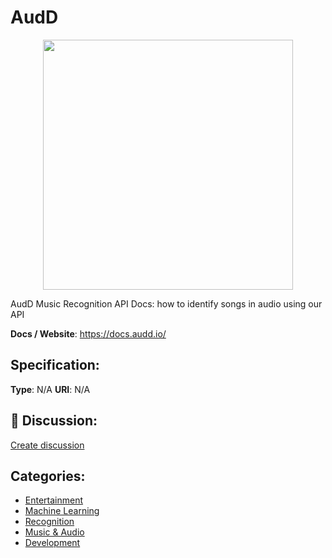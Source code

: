 # AudD
<p align="center">
    <img width="400" src="https://raw.githubusercontent.com/apis-list/apis-list/main/apis/audd/logo_256x256.png" />
</p>

AudD Music Recognition API Docs: how to identify songs in audio using our API

**Docs / Website**: https://docs.audd.io/

## Specification:
**Type**:  N/A 
**URI**:  N/A 

## 💬 Discussion:
[Create discussion](https://github.com/apis-list/apis-list/discussions/new)

## Categories:
- [Entertainment](https://github.com/apis-list/apis-list#entertainment)
- [Machine Learning](https://github.com/apis-list/apis-list#machine-learning)
- [Recognition](https://github.com/apis-list/apis-list#recognition)
- [Music & Audio](https://github.com/apis-list/apis-list#music-and-audio)
- [Development](https://github.com/apis-list/apis-list#development)



